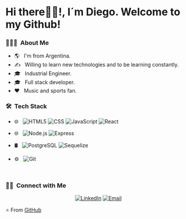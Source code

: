 <h1 alinear="centro">Hi there🙋‍♂️!, I´m Diego. Welcome to my Github!</h1>



<h3> 👨🏻‍💻 &nbsp;About Me </h3>

- 🌎 &nbsp; I'm from Argentina.
- ✍️ &nbsp; Willing to learn new technologies and to be learning constantly.
- 🎓 &nbsp; Industrial Engineer.
- 🎓 &nbsp; Full stack developer.
- :heart: &nbsp; Music and sports fan.

<h3> 🛠 &nbsp;Tech Stack</h3>

- 🌐 &nbsp; 
  ![HTML5](https://img.shields.io/badge/-HTML5-333333?style=flat&logo=HTML5)
  ![CSS](https://img.shields.io/badge/-CSS-333333?style=flat&logo=CSS3&logoColor=1572B6)
  ![JavaScript](https://img.shields.io/badge/-JavaScript-333333?style=flat&logo=javascript)
  ![React](https://img.shields.io/badge/-React-333333?style=flat&logo=react)
  
 - 🌐 &nbsp;
  ![Node.js](https://img.shields.io/badge/-Node.js-333333?style=flat&logo=node.js)
  ![Express](https://img.shields.io/badge/-Express-333333?style=flat&logo=Express)
  
- 🛢 &nbsp;
  ![PostgreSQL](https://img.shields.io/badge/-PostgreSQL-333333?style=flat&logo=PostgreSQL)
  ![Sequelize](https://img.shields.io/badge/-Sequelize-333333?style=flat&logo=Sequelize)
- ⚙️ &nbsp;
  ![Git](https://img.shields.io/badge/-Git-333333?style=flat&logo=git)

<br/>
<h3> 🤝🏻 &nbsp;Connect with Me </h3>

<p align="center">
<a href="https://www.linkedin.com/in/diego-alejandro-bravo-/"><img alt="LinkedIn" src="https://img.shields.io/badge/LinkedIn-Diego%20Bravo%20-blue?style=flat-square&logo=linkedin"></a>
<a href="mailto:diegoalebravo89@gmail.com"><img alt="Email" src="https://img.shields.io/badge/Email-diegoalebravo89@gmail.com-blue?style=flat-square&logo=gmail"></a>
</p>

⭐️ From [GitHub](https://github.com/Diebravo)
